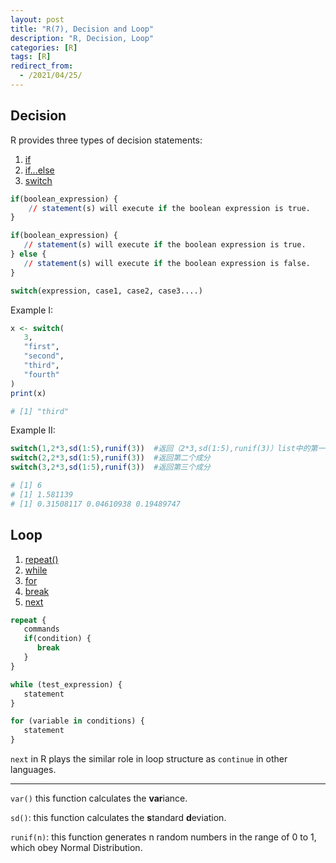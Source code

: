 ```yaml
---
layout: post
title: "R(7), Decision and Loop"
description: "R, Decision, Loop"
categories: [R]
tags: [R]
redirect_from:
  - /2021/04/25/
---
```


## Decision

R provides three types of decision statements:

1. [if](https://www.w3cschool.cn/r/r_if_statement.html)
2. [if...else](https://www.w3cschool.cn/r/r_if_else_statement.html)
3. [switch](https://www.w3cschool.cn/r/r_switch_statement.html)

```R
if(boolean_expression) {
    // statement(s) will execute if the boolean expression is true.
}

if(boolean_expression) {
   // statement(s) will execute if the boolean expression is true.
} else {
   // statement(s) will execute if the boolean expression is false.
}

switch(expression, case1, case2, case3....)
```

Example I:

```R
x <- switch(
   3,
   "first",
   "second",
   "third",
   "fourth"
)
print(x)

# [1] "third"
```

Example II:

```R
switch(1,2*3,sd(1:5),runif(3))  #返回（2*3,sd(1:5),runif(3)）list中的第一个成分 
switch(2,2*3,sd(1:5),runif(3))  #返回第二个成分
switch(3,2*3,sd(1:5),runif(3))  #返回第三个成分

# [1] 6
# [1] 1.581139
# [1] 0.31508117 0.04610938 0.19489747
```

## Loop

1. [repeat()](https://www.w3cschool.cn/r/r_repeat_loop.html)
2. [while](https://www.w3cschool.cn/r/r_while_loop.html)
3. [for](https://www.w3cschool.cn/r/r_for_loop.html)
4. [break](https://www.w3cschool.cn/r/r_break_statement.html)
5. [next](https://www.w3cschool.cn/r/r_next_statement.html)

```R
repeat { 
   commands 
   if(condition) {
      break
   }
}

while (test_expression) {
   statement
}

for (variable in conditions) {
   statement
}
```

`next` in R plays the similar role in loop structure as `continue` in other languages.

***

`var()` this function calculates the **var**iance.

`sd()`: this function calculates the **s**tandard **d**eviation.

`runif(n)`: this function generates n random numbers in the range of 0 to 1, which obey Normal Distribution.
